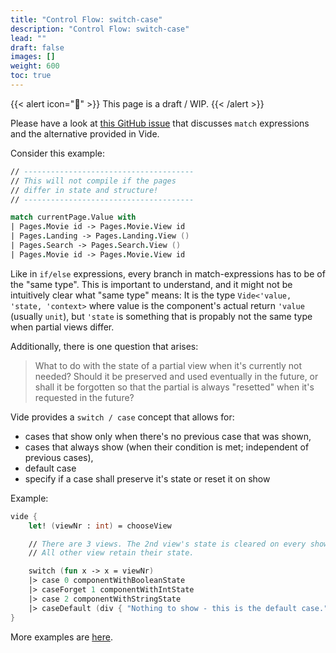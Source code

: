```yaml
---
title: "Control Flow: switch-case"
description: "Control Flow: switch-case"
lead: ""
draft: false
images: []
weight: 600
toc: true
---
```


{{< alert icon="🚧" >}}
This page is a draft / WIP.
{{< /alert >}}

Please have a look at [this GitHub issue](https://github.com/RonaldSchlenker/Vide/issues/4) that discusses `match` expressions and the alternative provided in Vide.

Consider this example:

```fsharp
// --------------------------------------
// This will not compile if the pages
// differ in state and structure!
// --------------------------------------

match currentPage.Value with
| Pages.Movie id -> Pages.Movie.View id
| Pages.Landing -> Pages.Landing.View ()
| Pages.Search -> Pages.Search.View ()
| Pages.Movie id -> Pages.Movie.View id
```

Like in `if/else` expressions, every branch in match-expressions has to be of the "same type". This is important to understand, and it might not be intuitively clear what "same type" means: It is the type `Vide<'value, 'state, 'context>` where value is the component's actual return `'value` (usually `unit`), but `'state` is something that is propably not the same type when partial views differ.

Additionally, there is one question that arises:

> What to do with the state of a partial view when it's currently not needed? Should it be preserved and used eventually in the future, or shall it be forgotten so that the partial is always "resetted" when it's requested in the future?

Vide provides a `switch / case` concept that allows for:

* cases that show only when there's no previous case that was shown,
* cases that always show (when their condition is met; independent of previous cases),
* default case
* specify if a case shall preserve it's state or reset it on show

Example:

```fsharp
vide {
    let! (viewNr : int) = chooseView

    // There are 3 views. The 2nd view's state is cleared on every show.
    // All other view retain their state.

    switch (fun x -> x = viewNr)
    |> case 0 componentWithBooleanState
    |> caseForget 1 componentWithIntState
    |> case 2 componentWithStringState
    |> caseDefault (div { "Nothing to show - this is the default case." })
}
```

More examples are [here](https://github.com/RonaldSchlenker/Vide/blob/dc655b160283f45eb63d7f5505cbdfbd1c8b215d/Vide.Fable/src/DevApp/src/UseCases/ControlFlow.fs#L90).
